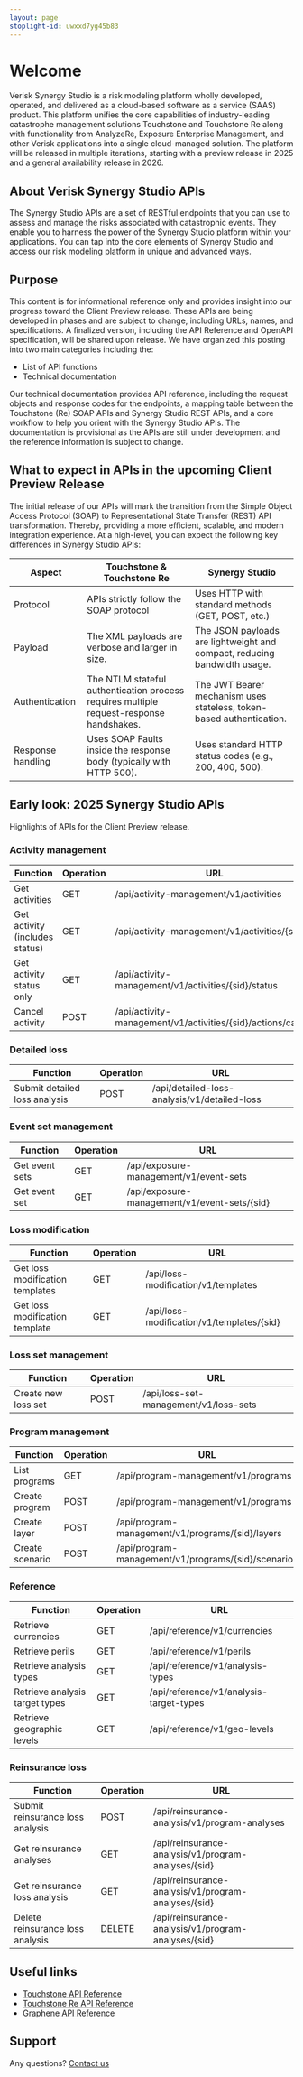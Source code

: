 ```yaml
---
layout: page
stoplight-id: uwxxd7yg45b83
---
```


# Welcome 

Verisk Synergy Studio is a risk modeling platform wholly developed, operated, and delivered as a cloud-based 
software as a service (SAAS) product. This platform unifies the core capabilities of industry-leading catastrophe management solutions Touchstone and Touchstone Re along with functionality from AnalyzeRe, Exposure Enterprise Management, and other Verisk applications into a single cloud-managed solution. The platform will be released 
in multiple iterations, starting with a preview release in 2025 and a general availability release 
in 2026.

## About Verisk Synergy Studio APIs

The Synergy Studio APIs are a set of RESTful endpoints that you can use to assess and manage the risks associated with catastrophic events. They enable you to harness the power of the Synergy Studio platform within your applications. You can
tap into the core elements of Synergy Studio and access our risk modeling platform in unique and 
advanced ways.

## Purpose

This content is for informational reference only and provides insight into our progress toward the 
Client Preview release. These APIs are being developed in phases and are subject to change, including URLs, names, and specifications. A finalized version, including the API Reference 
and OpenAPI specification, will be shared upon release. We have organized this posting into two main categories including the: 

- List of API functions
- Technical documentation 
 
Our technical documentation provides API reference, including the request objects and response codes for the endpoints, a mapping table between the Touchstone (Re) SOAP APIs and Synergy Studio REST APIs, and a core workflow to help you 
orient with the Synergy Studio APIs. The documentation is provisional as the APIs are still under development and the reference information is subject to change. 

## What to expect in APIs in the upcoming Client Preview Release 

The initial release of our APIs will mark the transition from the Simple Object Access Protocol (SOAP) to Representational State Transfer (REST) API transformation. Thereby, providing a more efficient, scalable, and modern integration experience. At a high-level, you can expect the following key differences in Synergy Studio APIs:

Aspect | Touchstone & Touchstone Re | Synergy Studio
---------|----------|---------
 Protocol |APIs strictly follow the SOAP protocol | Uses HTTP with standard methods (GET, POST, etc.)
 Payload | The XML payloads are verbose and larger in size. | The JSON payloads are lightweight and compact, reducing bandwidth usage.
 Authentication | The NTLM stateful authentication process requires multiple request-response handshakes. | The JWT Bearer mechanism uses stateless, token-based authentication.
 Response handling | Uses SOAP Faults inside the response body (typically with HTTP 500). | Uses standard HTTP status codes (e.g., 200, 400, 500).

## Early look: 2025 Synergy Studio APIs 

Highlights of APIs for the Client Preview release.

### Activity management

| Function | Operation | URL
|----| ----|----|	
Get activities |	GET |	/api/activity-management/v1/activities
Get activity (includes status) |	GET	| /api/activity-management/v1/activities/{sid}
Get activity status only |	GET	| /api/activity-management/v1/activities/{sid}/status
Cancel activity | POST | /api/activity-management/v1/activities/{sid}/actions/cancel

### Detailed loss 

| Function | Operation | URL
|----| ----|----|
Submit detailed loss analysis |	POST |	/api/detailed-loss-analysis/v1/detailed-loss

### Event set management	

| Function | Operation | URL
|----| ----|----|
Get event sets	| GET |	/api/exposure-management/v1/event-sets
Get event set |	GET | 	/api/exposure-management/v1/event-sets/{sid}

### Loss modification

| Function | Operation | URL
|----| ----|----|
Get loss modification templates |	GET | /api/loss-modification/v1/templates
Get loss modification template	| GET | /api/loss-modification/v1/templates/{sid}

### Loss set management	

| Function | Operation | URL
|----| ----|----|
Create new loss set |	POST	| /api/loss-set-management/v1/loss-sets

### Program management

| Function | Operation | URL
|----| ----|----|
List programs |	GET 	| /api/program-management/v1/programs
Create program |	POST	| /api/program-management/v1/programs
Create layer	| POST	| /api/program-management/v1/programs/{sid}/layers
Create scenario	| POST | /api/program-management/v1/programs/{sid}/scenarios

### Reference

| Function | Operation | URL
|----| ----|----|
Retrieve currencies |	GET |	/api/reference/v1/currencies
Retrieve perils |	GET |	/api/reference/v1/perils
Retrieve analysis types |	GET |	/api/reference/v1/analysis-types
Retrieve analysis target types |	GET |	/api/reference/v1/analysis-target-types
Retrieve geographic levels |	GET |	/api/reference/v1/geo-levels

### Reinsurance loss

| Function | Operation | URL
|----| ----|----|
Submit reinsurance loss analysis |	POST |	/api/reinsurance-analysis/v1/program-analyses
Get reinsurance analyses |	GET | 	/api/reinsurance-analysis/v1/program-analyses/{sid}
Get reinsurance loss analysis |	GET |	/api/reinsurance-analysis/v1/program-analyses/{sid}
Delete reinsurance loss analysis |	DELETE |	/api/reinsurance-analysis/v1/program-analyses/{sid}

## Useful links

- [Touchstone API Reference](https://docs.air-worldwide.com/APIs/Touchstone/12.0/api-reference/webframe.html)
- [Touchstone Re API Reference](https://docs.air-worldwide.com/APIs/TouchstoneRe/12.0/api-reference/webframe.html)
- [Graphene API Reference](https://graphene.analyzere.net/index.html)

## Support

Any questions? [Contact us](https://www.verisk.com/company/contact/extreme-event-risk-solutions-support/)
